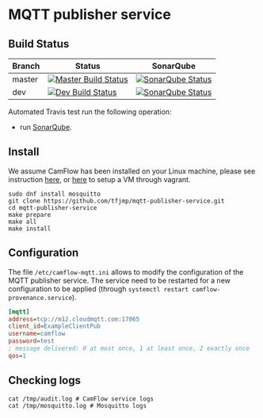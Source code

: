 # MQTT publisher service

## Build Status

| Branch | Status                                                                                  | SonarQube |
|--------|-----------------------------------------------------------------------------------------|-----------|
| master | [![Master Build Status](https://api.travis-ci.org/CamFlow/mqtt-publisher-service.svg?branch=master)](https://travis-ci.org/CamFlow/mqtt-publisher-service/branches)  |[![SonarQube Status](https://sonarqube.com//api/badges/gate?key=camflow%3Amqtt)](https://sonarqube.com/dashboard?id=camflow%3Amqtt)   |
| dev    | [![Dev Build Status](https://api.travis-ci.org/CamFlow/mqtt-publisher-service.svg?branch=dev)](https://travis-ci.org/CamFlow/mqtt-publisher-service/branches)      |[![SonarQube Status](https://sonarqube.com//api/badges/gate?key=camflow%3Amqtt%3Adev)](https://sonarqube.com/dashboard?id=camflow%3Amqtt%3Adev)   |

Automated Travis test run the following operation:
- run [SonarQube](https://sonarqube.com).

## Install

We assume CamFlow has been installed on your Linux machine, please see instruction [here](https://github.com/CamFlow/camflow-install), or [here](https://github.com/CamFlow/vagrant) to setup a VM through vagrant.

``` SHELL
sudo dnf install mosquitto
git clone https://github.com/tfjmp/mqtt-publisher-service.git
cd mqtt-publisher-service
make prepare
make all
make install
```

## Configuration

The file `/etc/camflow-mqtt.ini` allows to modify the configuration of the MQTT publisher service. The service need to be restarted for a new configuration to be applied (through `systemctl restart camflow-provenance.service`).

``` INI
[mqtt]
address=tcp://m12.cloudmqtt.com:17065
client_id=ExampleClientPub
username=camflow
password=test
; message delivered: 0 at most once, 1 at least once, 2 exactly once
qos=1
```

## Checking logs

```
cat /tmp/audit.log # CamFlow service logs
cat /tmp/mosquitto.log # Mosquitto logs
```
